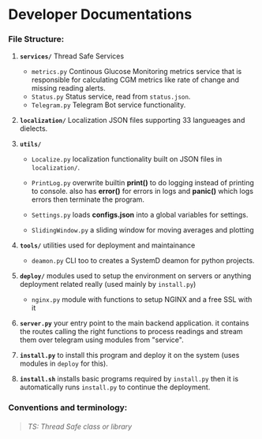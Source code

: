 # Developer Documentations



### File Structure:

1. <b>`services/`</b> Thread Safe Services

    * `metrics.py` Continous Glucose Monitoring metrics service that is responsible for calculating CGM metrics like rate of change and missing reading alerts.
    * `Status.py` Status service, read from `status.json`.
    * `Telegram.py` Telegram Bot service functionality.

2. <b>`localization/`</b> Localization JSON files supporting 33 langueages and dielects.

3. **`utils/`**

    * `Localize.py` localization functionality built on JSON files in `localization/`.

    * `PrintLog.py` overwrite builtin **print()** to do logging instead of printing to console. also has **error()** for errors in logs and **panic()** which logs errors then terminate the program.

    * `Settings.py` loads **configs.json** into a global variables for settings.

    * `SlidingWindow.py` a sliding window for moving averages and plotting

4. **`tools/`** utilities used for deployment and maintainance

    * `deamon.py` CLI too to creates a SystemD deamon for python projects.

5. **`deploy/`** modules used to setup the environment on servers or anything deployment related really (used mainly by `install.py`)

    * `nginx.py` module with functions to setup NGINX and a free SSL with it

6. **`server.py`** your entry point to the main backend application. it contains the routes calling the right functions to process readings and stream them over telegram using modules from "service".

7. **`install.py`** to install this program and deploy it on the system (uses modules in `deploy` for this).

8. **`install.sh`** installs basic programs required by `install.py` then it is automatically runs `install.py` to continue the deployment.


### Conventions and terminology:

> ###### TS: Thread Safe class or library


